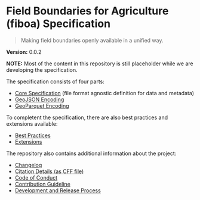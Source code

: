 # Field Boundaries for Agriculture (fiboa) Specification

> Making field boundaries openly available in a unified way.

**Version:** 0.0.2

**NOTE:** Most of the content in this repository is still placeholder while 
we are developing the specification.

The specification consists of four parts:
- [Core Specification](core/README.md)
  (file format agnostic definition for data and metadata)
- [GeoJSON Encoding](geojson/README.md)
- [GeoParquet Encoding](geoparquet/README.md)

To completent the specification, there are also best practices and extensions available:
- [Best Practices](best-practices/README.md)
- [Extensions](https://github.com/fiboa/extensions/)

The repository also contains additional information about the project:
- [Changelog](CHANGELOG.md)
- [Citation Details (as CFF file)](CITATION.cff)
- [Code of Conduct](CODE_OF_CONDUCT.md)
- [Contribution Guideline](CONTRIBUTING.md)
- [Development and Release Process](process.md)
